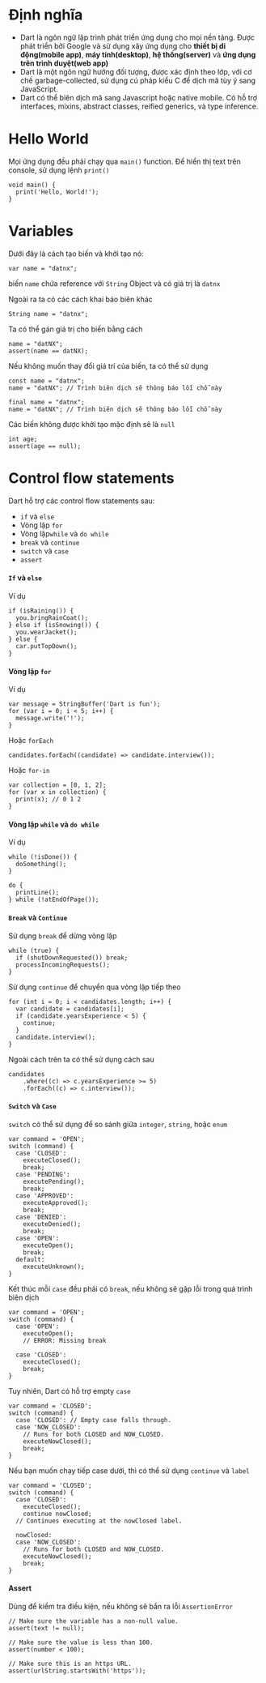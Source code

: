# Định nghĩa

 - Dart là ngôn ngữ lập trình phát triển ứng dụng cho mọi nền tảng. Được phát triển bởi Google và sử dụng xây ứng dụng cho **thiết bị di động(mobile app)**, **máy tính(desktop)**, **hệ thống(server)** và **ứng dụng trên trình duyệt(web app)**
 - Dart là một ngôn ngữ hướng đối tượng, được xác định theo lớp, với cơ chế garbage-collected, sử dụng cú pháp kiểu C để dịch mã tùy ý sang JavaScript.
 - Dart có thể biên dịch mã sang Javascript hoặc native mobile. Có hỗ trợ interfaces, mixins, abstract classes, reified generics, và type inference.

# Hello World

Mọi ứng dụng đều phải chạy qua `main()` function. Để hiển thị text trên console, sử dụng lệnh `print()`

```
void main() {
  print('Hello, World!');
}
```

# Variables

Dưới đây là cách tạo biến và khởi tạo nó:
```
var name = "datnx";
```
biến `name` chứa reference với `String` Object và có giá trị là `datnx`

Ngoài ra ta có các cách khai báo biên khác
```
String name = "datnx";
```

Ta có thể gán giá trị cho biến bằng cách
```
name = "datNX";
assert(name == datNX);
```

Nếu không muốn thay đổi giá trí của biến, ta có thể sử dụng
```
const name = "datnx";
name = "datNX"; // Trình biên dịch sẽ thông báo lỗi chỗ này
```
```
final name = "datnx";
name = "datNX"; // Trình biên dịch sẽ thông báo lỗi chỗ này
```

Các biến không được khởi tạo mặc định sẽ là `null`
```
int age;
assert(age == null);
```

# Control flow statements

Dart hỗ trợ các control flow statements sau:
- ```if``` và ```else```
- Vòng lặp ```for```
- Vòng lặp```while``` và ```do while``` 
- ```break``` và ```continue```
- ```switch``` và ```case```
- ```assert```

#### `If` và `else`
Ví dụ
```
if (isRaining()) {
  you.bringRainCoat();
} else if (isSnowing()) {
  you.wearJacket();
} else {
  car.putTopDown();
}
```

#### Vòng lặp `for`

Ví dụ
```
var message = StringBuffer('Dart is fun');
for (var i = 0; i < 5; i++) {
  message.write('!');
}
```

Hoặc `forEach`
```
candidates.forEach((candidate) => candidate.interview());
```

Hoặc `for-in`
```
var collection = [0, 1, 2];
for (var x in collection) {
  print(x); // 0 1 2
}
```

#### Vòng lặp `while` và `do while`

Ví dụ
```
while (!isDone()) {
  doSomething();
}
```

```
do {
  printLine();
} while (!atEndOfPage());
```

#### `Break` và `Continue`

Sử dụng `break` để dừng vòng lặp
```
while (true) {
  if (shutDownRequested()) break;
  processIncomingRequests();
}
```

Sử dụng `continue` để chuyển qua vòng lặp tiếp theo
```
for (int i = 0; i < candidates.length; i++) {
  var candidate = candidates[i];
  if (candidate.yearsExperience < 5) {
    continue;
  }
  candidate.interview();
}
```
Ngoài cách trên ta có thể sử dụng cách sau
```
candidates
    .where((c) => c.yearsExperience >= 5)
    .forEach((c) => c.interview());
```

#### `Switch` và `Case`

`switch` có thể sử dụng để so sánh giữa `integer`, `string`, hoặc `enum`

```
var command = 'OPEN';
switch (command) {
  case 'CLOSED':
    executeClosed();
    break;
  case 'PENDING':
    executePending();
    break;
  case 'APPROVED':
    executeApproved();
    break;
  case 'DENIED':
    executeDenied();
    break;
  case 'OPEN':
    executeOpen();
    break;
  default:
    executeUnknown();
}
```

Kết thúc mỗi `case` đều phải có `break`, nếu không sẽ gặp lỗi trong quá trình biên dịch
```
var command = 'OPEN';
switch (command) {
  case 'OPEN':
    executeOpen();
    // ERROR: Missing break

  case 'CLOSED':
    executeClosed();
    break;
}
```

Tuy nhiên, Dart có hỗ trợ empty `case`
```
var command = 'CLOSED';
switch (command) {
  case 'CLOSED': // Empty case falls through.
  case 'NOW_CLOSED':
    // Runs for both CLOSED and NOW_CLOSED.
    executeNowClosed();
    break;
}
```
Nếu bạn muốn chạy tiếp case dưới, thì có thể sử dụng `continue` và `label`
```
var command = 'CLOSED';
switch (command) {
  case 'CLOSED':
    executeClosed();
    continue nowClosed;
  // Continues executing at the nowClosed label.

  nowClosed:
  case 'NOW_CLOSED':
    // Runs for both CLOSED and NOW_CLOSED.
    executeNowClosed();
    break;
}
```

#### Assert

Dùng để kiểm tra điều kiện, nếu không sẽ bắn ra lỗi `AssertionError`

```
// Make sure the variable has a non-null value.
assert(text != null);

// Make sure the value is less than 100.
assert(number < 100);

// Make sure this is an https URL.
assert(urlString.startsWith('https'));
```



